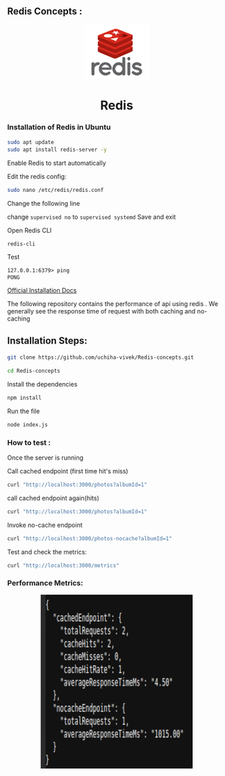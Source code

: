 ## Redis Concepts :

<p align="center">
   <img src="./assets/redis.png" width="150" alt="Redis Logo">
</p>

<h1 align="center">
Redis
</h1>

### Installation of Redis in Ubuntu

```bash
sudo apt update
sudo apt install redis-server -y
```

Enable Redis to start automatically

Edit the redis config:
```bash
sudo nano /etc/redis/redis.conf
```

Change the following line 

change ```supervised no``` to ```supervised systemd```
Save and exit


Open Redis CLI
```bash
redis-cli
```

Test
```
127.0.0.1:6379> ping
PONG
```

[Official Installation Docs](https://redis.io/docs/latest/operate/oss_and_stack/install/archive/install-redis/)





The following repository contains the performance of api using redis . We generally see the response time of request with both caching and no-caching


## Installation Steps:

```bash
git clone https://github.com/uchiha-vivek/Redis-concepts.git
```

```bash
cd Redis-concepts
```

Install the dependencies
```bash
npm install
```

Run the file
```bash
node index.js
```


### How to test :

Once the server is running

Call cached endpoint (first time hit's miss)
```bash
curl "http://localhost:3000/photos?albumId=1"
```


call cached endpoint again(hits)
```bash
curl "http://localhost:3000/photos?albumId=1"
```

Invoke no-cache endpoint
```bash
curl "http://localhost:3000/photos-nocache?albumId=1"
```


Test and check the metrics:
```bash
curl "http://localhost:3000/metrics"

```




### Performance Metrics:

<p align="center">
   <img src="./assets/redisss.png" width="350" height="400" alt="Redis Logo">
</p>





